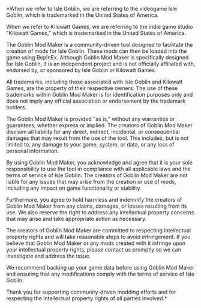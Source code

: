 *When we refer to Isle Goblin, we are referring to the videogame Isle Goblin, which is trademarked in the United States of America.

When we refer to Kilowatt Games, we are referring to the indie game studio "Kilowatt Games," which is trademarked in the United States of America.

The Goblin Mod Maker is a community-driven tool designed to facilitate the creation of mods for Isle Goblin. These mods can then be loaded into the game using BepInEx. Although Goblin Mod Maker is specifically designed for Isle Goblin, it is an independent project and is not officially affiliated with, endorsed by, or sponsored by Isle Goblin or Kilowatt Games.

All trademarks, including those associated with Isle Goblin and Kilowatt Games, are the property of their respective owners. The use of these trademarks within Goblin Mod Maker is for identification purposes only and does not imply any official association or endorsement by the trademark holders.

The Goblin Mod Maker is provided "as is," without any warranties or guarantees, whether express or implied. The creators of Goblin Mod Maker disclaim all liability for any direct, indirect, incidental, or consequential damages that may result from the use of the tool. This includes, but is not limited to, any damage to your game, system, or data, or any loss of personal information.

By using Goblin Mod Maker, you acknowledge and agree that it is your sole responsibility to use the tool in compliance with all applicable laws and the terms of service of Isle Goblin. The creators of Goblin Mod Maker are not liable for any issues that may arise from the creation or use of mods, including any impact on game functionality or stability.

Furthermore, you agree to hold harmless and indemnify the creators of Goblin Mod Maker from any claims, damages, or losses resulting from its use. We also reserve the right to address any intellectual property concerns that may arise and take appropriate action as necessary.

The creators of Goblin Mod Maker are committed to respecting intellectual property rights and will take reasonable steps to avoid infringement. If you believe that Goblin Mod Maker or any mods created with it infringe upon your intellectual property rights, please contact us promptly so we can investigate and address the issue.

We recommend backing up your game data before using Goblin Mod Maker and ensuring that any modifications comply with the terms of service of Isle Goblin.

Thank you for supporting community-driven modding efforts and for respecting the intellectual property rights of all parties involved.*
